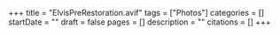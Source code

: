 +++
title = "ElvisPreRestoration.avif"
tags = ["Photos"]
categories = []
startDate = ""
draft = false
pages = []
description = ""
citations = []
+++
